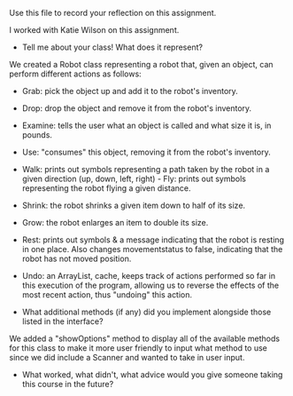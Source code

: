 Use this file to record your reflection on this assignment.

I worked with Katie Wilson on this assignment. 

- Tell me about your class! What does it represent?

We created a Robot class representing a robot that, given an object, can perform different actions as follows:
- Grab: pick the object up and add it to the robot's inventory.
- Drop: drop the object and remove it from the robot's inventory.
- Examine: tells the user what an object is called and what size it is, in pounds.
- Use: "consumes" this object, removing it from the robot's inventory.
- Walk: prints out symbols representing a path taken by the robot in a given direction (up, down, left, right)
- Fly: prints out symbols representing the robot flying a given distance.
- Shrink: the robot shrinks a given item down to half of its size.
- Grow: the robot enlarges an item to double its size.
- Rest: prints out symbols & a message indicating that the robot is resting in one place. Also changes movementstatus to false, indicating that the robot has not moved position.
- Undo: an ArrayList, cache, keeps track of actions performed so far in this execution of the program, allowing us to reverse the effects of the most recent
    action, thus "undoing" this action.


- What additional methods (if any) did you implement alongside those listed in the interface?

We added a "showOptions" method to display all of the available methods for this class to make it more user friendly to input what method
to use since we did include a Scanner and wanted to take in user input.

- What worked, what didn't, what advice would you give someone taking this course in the future?
